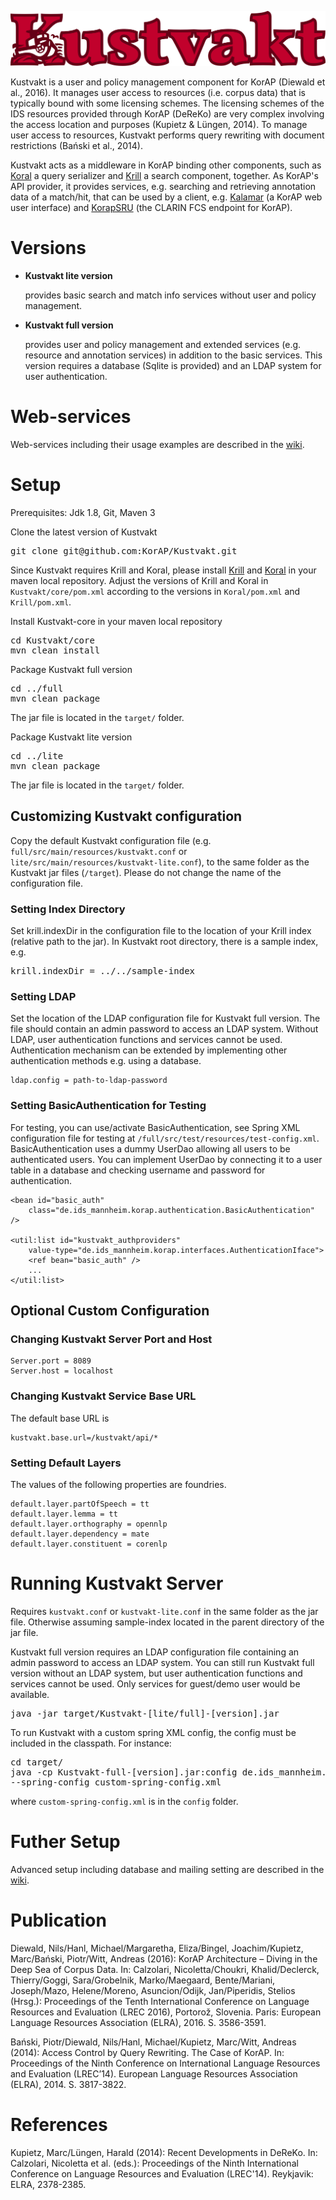 ![Kustvakt](https://raw.githubusercontent.com/KorAP/Kustvakt/master/misc/kustvakt.png)

Kustvakt is a user and policy management component for KorAP (Diewald et al., 2016). It manages user access to resources (i.e. corpus data) that is typically bound with some licensing schemes. The licensing schemes of the IDS resources provided through KorAP (DeReKo) are very complex involving the access location and purposes (Kupietz & Lüngen, 2014). To manage user access to resources, Kustvakt performs query rewriting with document restrictions (Bański et al., 2014).

Kustvakt acts as a middleware in KorAP binding other components, such as [Koral](https://github.com/KorAP/Koral) a query serializer and [Krill](https://github.com/KorAP/Krill) a search component, together. As KorAP's API provider, it provides services, e.g. searching and retrieving annotation data of a match/hit, that can be used by a client, e.g. [Kalamar](https://github.com/KorAP/Kalamar) (a KorAP web user interface) and [KorapSRU](https://github.com/KorAP/KorapSRU) (the CLARIN FCS endpoint for KorAP).

# Versions
* <b>Kustvakt lite version</b>
  
  provides basic search and match info services without user and policy management.

* <b>Kustvakt full version</b>
  
  provides user and policy management and extended services (e.g. resource and annotation services) in addition to the basic services. This version requires a database (Sqlite is provided) and an LDAP system for user authentication.
  
# Web-services

Web-services including their usage examples are described in the [wiki](https://github.com/KorAP/Kustvakt/wiki).


# Setup


Prerequisites: Jdk 1.8, Git, Maven 3

Clone the latest version of Kustvakt
<pre>
git clone git@github.com:KorAP/Kustvakt.git
</pre>

Since Kustvakt requires Krill and Koral, please install [Krill](https://github.com/KorAP/Krill) and [Koral](https://github.com/KorAP/Koral) in your maven local repository.
Adjust the versions of Krill and Koral in ```Kustvakt/core/pom.xml``` 
according to the versions in 
```Koral/pom.xml```
 and 
 ```Krill/pom.xml```.

Install Kustvakt-core in your maven local repository
<pre>
cd Kustvakt/core
mvn clean install
</pre>

Package Kustvakt full version
<pre>
cd ../full
mvn clean package
</pre>
The jar file is located in the ```target/``` folder.

Package Kustvakt lite version
<pre>
cd ../lite
mvn clean package
</pre>
The jar file is located in the ```target/``` folder.

## Customizing Kustvakt configuration

Copy the default Kustvakt configuration file (e.g. ```full/src/main/resources/kustvakt.conf``` or ```lite/src/main/resources/kustvakt-lite.conf```), to the same  folder as the Kustvakt jar files  (```/target```). Please do not change the name of the configuration file.

### Setting Index Directory

Set krill.indexDir in the configuration file to the location of your Krill index (relative path to the jar). In Kustvakt root directory, there is a sample index, e.g.
<pre>krill.indexDir = ../../sample-index</pre>

### Setting LDAP

Set the location of the LDAP configuration file for Kustvakt full version. The file should contain an admin password to access an LDAP system. Without LDAP, user authentication functions and services cannot be used. Authentication mechanism can be extended by implementing other authentication methods e.g. using a database. 

	ldap.config = path-to-ldap-password

### Setting BasicAuthentication for Testing

For testing, you can use/activate BasicAuthentication, see Spring XML configuration file for testing at ```/full/src/test/resources/test-config.xml```. BasicAuthentication uses a dummy UserDao allowing all users to be authenticated users. You can implement UserDao by connecting it to a user table in a database and checking username and password for authentication. 

	<bean id="basic_auth"
		class="de.ids_mannheim.korap.authentication.BasicAuthentication" />
		
	<util:list id="kustvakt_authproviders"
		value-type="de.ids_mannheim.korap.interfaces.AuthenticationIface">
		<ref bean="basic_auth" />
		...
	</util:list>



## Optional Custom Configuration

### Changing Kustvakt Server Port and Host

	Server.port = 8089
	Server.host = localhost

### Changing Kustvakt Service Base URL

The default base URL is

	kustvakt.base.url=/kustvakt/api/*

### Setting Default Layers

The values of the following properties are foundries. 

	default.layer.partOfSpeech = tt
	default.layer.lemma = tt
	default.layer.orthography = opennlp
	default.layer.dependency = mate
	default.layer.constituent = corenlp


# Running Kustvakt Server
Requires ```kustvakt.conf``` or ```kustvakt-lite.conf``` in the same folder as the jar file. Otherwise assuming sample-index located in the parent directory of the jar file.

Kustvakt full version requires an LDAP configuration file containing an admin password to access an LDAP system. You can still run Kustvakt full version without an LDAP system, but user authentication functions and services cannot be used. Only services for guest/demo user would be available.

<pre>
java -jar target/Kustvakt-[lite/full]-[version].jar    
</pre>

To run Kustvakt with a custom spring XML config, the config must be included in the classpath. For instance:

<pre>
cd target/
java -cp Kustvakt-full-[version].jar:config de.ids_mannheim.korap.server.KustvaktServer 
--spring-config custom-spring-config.xml
</pre>

where ```custom-spring-config.xml``` is in the ```config``` folder.


# Futher Setup

Advanced setup including database and mailing setting are described in the [wiki](https://github.com/KorAP/Kustvakt/wiki).


# Publication

Diewald, Nils/Hanl, Michael/Margaretha, Eliza/Bingel, Joachim/Kupietz, Marc/Bański, Piotr/Witt, Andreas (2016):
    KorAP Architecture – Diving in the Deep Sea of Corpus Data. In: Calzolari, Nicoletta/Choukri, Khalid/Declerck, Thierry/Goggi, Sara/Grobelnik, Marko/Maegaard, Bente/Mariani, Joseph/Mazo, Helene/Moreno, Asuncion/Odijk, Jan/Piperidis, Stelios (Hrsg.): Proceedings of the Tenth International Conference on Language Resources and Evaluation (LREC 2016), Portorož, Slovenia. Paris: European Language Resources Association (ELRA), 2016. S. 3586-3591.

Bański, Piotr/Diewald, Nils/Hanl, Michael/Kupietz, Marc/Witt, Andreas (2014):
    Access Control by Query Rewriting. The Case of KorAP. In: Proceedings of the Ninth Conference on International Language Resources and Evaluation (LREC’14). European Language Resources Association (ELRA), 2014. S. 3817-3822.


# References

Kupietz, Marc/Lüngen, Harald (2014): Recent Developments in DeReKo. In: Calzolari, Nicoletta et al. (eds.): Proceedings of the Ninth International Conference on Language Resources and Evaluation (LREC'14). Reykjavik: ELRA, 2378-2385.